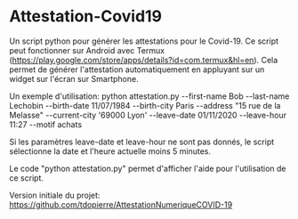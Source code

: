 # Attestation-Covid19

Un script python pour générer les attestations pour le Covid-19. Ce script peut fonctionner sur Android avec Termux (https://play.google.com/store/apps/details?id=com.termux&hl=en). Cela permet de générer l'attestation automatiquement en appluyant sur un widget sur l'écran sur Smartphone.

Un exemple d'utilisation:
python attestation.py --first-name Bob --last-name Lechobin --birth-date 11/07/1984 --birth-city Paris --address "15 rue de la Melasse" --current-city '69000 Lyon' --leave-date 01/11/2020 --leave-hour 11:27 --motif achats

Si les paramètres leave-date et leave-hour ne sont pas donnés, le script sélectionne la date et l'heure actuelle moins 5 minutes.

Le code "python attestation.py" permet d'afficher l'aide pour l'utilisation de ce script.

Version initiale du projet: https://github.com/tdopierre/AttestationNumeriqueCOVID-19
